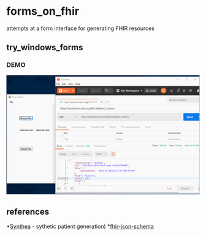 # forms_on_fhir
attempts at a form interface for generating FHIR resources

## try_windows_forms

### DEMO
![Forms on FHIR Demo](demo/forms_on_fhir.gif)

## references
*[Synthea](https://synthetichealth.github.io/synthea/) - sythetic patient generation) 
*[fhir-json-schema](https://stackoverflow.com/questions/41427110/fhir-json-schema)